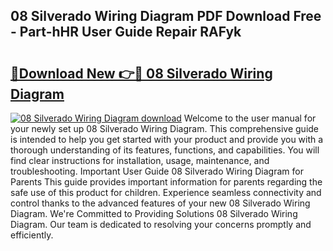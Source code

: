 ## 08 Silverado Wiring Diagram PDF Download Free - Part-hHR User Guide Repair RAFyk

# <h2><a href="http://dfrl9zy.blite.top/?on=08+Silverado+Wiring+Diagram">🔗Download New 👉🔴 08 Silverado Wiring Diagram</a></h2>

[![08 Silverado Wiring Diagram download](https://i.imgur.com/lujVjoI.png)](http://dfrl9zy.blite.top/?on=08+Silverado+Wiring+Diagram)
Welcome to the user manual for your newly set up 08 Silverado Wiring Diagram. This comprehensive guide is intended to help you get started with your product and provide you with a thorough understanding of its features, functions, and capabilities. You will find clear instructions for installation, usage, maintenance, and troubleshooting. Important User Guide 08 Silverado Wiring Diagram for Parents This guide provides important information for parents regarding the safe use of this product for children. Experience seamless connectivity and control thanks to the advanced features of your new 08 Silverado Wiring Diagram. We're Committed to Providing Solutions 08 Silverado Wiring Diagram. Our team is dedicated to resolving your concerns promptly and efficiently.
